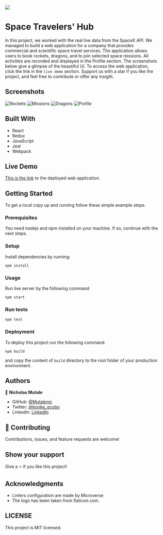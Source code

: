 ![](https://img.shields.io/badge/Microverse-blueviolet)

# Space Travelers' Hub

In this project, we worked with the real live data from the SpaceX API. We managed to build a web application for a company that provides commercial and scientific space travel services. The application allows users to book rockets, dragons, and to join selected space missions. All activities are recorded and displayed in the Profile section.
The screenshots below give a glimpse of the beautiful UI. To access the web application, click the link in the `live demo` section.
Support us with a star if you like the project, and feel free to contribute or offer any insight.

## Screenshots
![Rockets](src/img/rockets.png)
![Missions](src/img/missions.png)
![Dragons](src/img/dragons.png)
![Profile](src/img/profile.png)

## Built With

- React
- Redux
- JavaScript
- Jest
- Webpack

## Live Demo

[This is the link](https://6262b54ee8f3d52d5200c258--tiny-bavarois-1b6015.netlify.app/) to the deployed web application.

## Getting Started

To get a local copy up and running follow these simple example steps.

### Prerequisites

You need nodejs and npm installed on your machine. If so, continue with the next steps.

### Setup

Install dependencies by running:

`npm install`

### Usage

Run live server by the following command:

`npm start`

### Run tests

`npm test`

### Deployment

To deploy this project run the following command:

`npm build`

and copy the content of `build` directory to the root folder of your production environment.

## Authors

👤 **Nicholas Mutale**

- GitHub: [@Mutalenic](https://github.com/Mutalenic)
- Twitter: [@bonke_gcobo](https://twitter.com/nicomutale)
- LinkedIn: [LinkedIn](https://linkedin.com/in/nicomutale)


## 🤝 Contributing

Contributions, issues, and feature requests are welcome!


## Show your support

Give a ⭐️ if you like this project!

## Acknowledgments

- Linters configuration are made by Microverse
- The logo has been taken from flaticon.com.

## LICENSE
This project is MIT licensed.